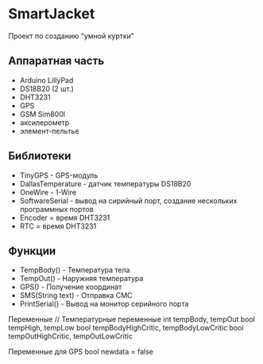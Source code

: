 # SmartJacket
Проект по созданию "умной куртки"

## Аппаратная часть
+ Arduino LillyPad
+ DS18B20 (2 шт.)
+ DHT3231
+ GPS
+ GSM Sim800l
+ аксилерометр
+ элемент-пельтье

## Библиотеки
+ TinyGPS - GPS-модуль
+ DallasTemperature - датчик температуры DS18B20
+ OneWire - 1-Wire 
+ SoftwareSerial - вывод на сирийный порт, создание нескольких программных портов
+ Encoder = время DHT3231
+ RTC = время DHT3231

## Функции
+ TempBody() - Температура тела
+ TempOut() - Наружняя температура
+ GPS() - Получение координат
+ SMS(String text) - Отправка СМС
+ PrintSerial() - Вывод на монитор серийного порта

Переменные
// Температурные переменные
int tempBody, tempOut
bool tempHigh, tempLow
bool tempBodyHighCritic, tempBodyLowCritic
bool tempOutHighCritic, tempOutLowCritic

Переменные для GPS
bool newdata = false

